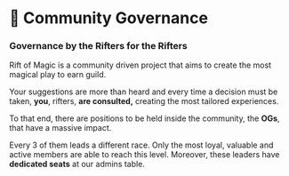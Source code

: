 # 🤝 Community Governance

### Governance by the Rifters for the Rifters

Rift of Magic is a community driven project that aims to create the most magical play to earn guild.

Your suggestions are more than heard and every time a decision must be taken, **you**, rifters, **are consulted,** creating the most tailored experiences.

To that end, there are positions to be held inside the community, the **OGs**, that have a massive impact.

Every 3 of them leads a different race. Only the most loyal, valuable and active members are able to reach this level. Moreover, these leaders have **dedicated seats** at our admins table.&#x20;
